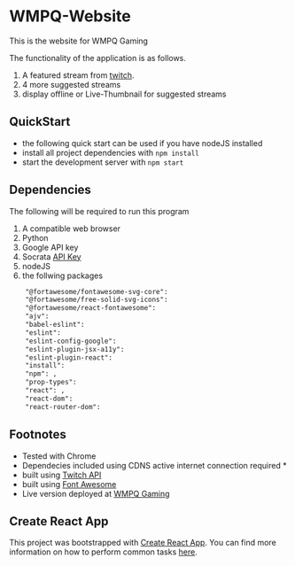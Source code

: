 # WMPQ-Website

This is the website for WMPQ Gaming 

The functionality of the application is as follows.
1. A featured stream from [twitch](https://twitch.tv).
2. 4 more suggested streams
3. display offline or Live-Thumbnail for suggested streams

## QuickStart

* the following quick start can be used if you have nodeJS installed
* install all project dependencies with `npm install`
* start the development server with `npm start`

## Dependencies

The following will be required to run this program

1. A compatible web browser
2. Python
3. Google API key
4. Socrata [API Key](https://data.lacity.org/login)
5. nodeJS
6. the follwing packages
```xml
    "@fortawesome/fontawesome-svg-core": 
    "@fortawesome/free-solid-svg-icons": 
    "@fortawesome/react-fontawesome": 
    "ajv": 
    "babel-eslint": 
    "eslint": 
    "eslint-config-google":
    "eslint-plugin-jsx-a11y": 
    "eslint-plugin-react": 
    "install": 
    "npm": ,
    "prop-types": 
    "react": ,
    "react-dom":
    "react-router-dom": 
```

## Footnotes

* Tested with Chrome
* Dependecies included using CDNS active internet connection required *
* built using [Twitch API](https://dev.twitch.tv)
* built using [Font Awesome](https://fontawesome.com/)
* Live version deployed at [WMPQ Gaming](http://www.wmpq.org)

## Create React App

This project was bootstrapped with [Create React App](https://github.com/facebookincubator/create-react-app). You can find more information on how to perform common tasks [here](https://github.com/facebookincubator/create-react-app/blob/master/packages/react-scripts/template/README.md).


